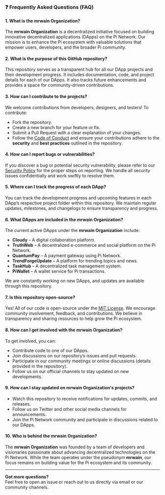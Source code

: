 ### ❓ Frequently Asked Questions (FAQ)

#### 1. **What is the mrwain Organization?**
The **mrwain Organization** is a decentralized initiative focused on building innovative decentralized applications (DApps) on the Pi Network. Our mission is to enhance the Pi ecosystem with valuable solutions that empower users, developers, and the broader Pi community.

#### 2. **What is the purpose of this GitHub repository?**
This repository serves as a transparent hub for all our DApp projects and their development progress. It includes documentation, code, and project details for each of our DApps. It also tracks future enhancements and provides a space for community-driven contributions.

#### 3. **How can I contribute to the projects?**
We welcome contributions from developers, designers, and testers! To contribute:
- Fork the repository.
- Create a new branch for your feature or fix.
- Submit a Pull Request with a clear explanation of your changes.
- Follow the [Code of Conduct](CODE_OF_CONDUCT.md) and ensure your contributions adhere to the **security** and **best practices** outlined in the repository.

#### 4. **How can I report bugs or vulnerabilities?**
If you discover a bug or potential security vulnerability, please refer to our [Security Policy](SECURITY.md) for the proper steps on reporting. We handle all security issues confidentially and work swiftly to resolve them.

#### 5. **Where can I track the progress of each DApp?**
You can track the development progress and upcoming features in each DApp’s respective project folder within this repository. We maintain regular updates, milestones, and changelogs to ensure transparency and progress.

#### 6. **What DApps are included in the mrwain Organization?**
The current active DApps under the **mrwain Organization** include:
- **Cloudy** – A digital collaboration platform.
- **TruthWeb** – A decentralized e-commerce and social platform on the Pi Network.
- **QuantumPay** – A payment gateway using Pi Network.
- **TrendForgeUpdate** – A platform for trending topics and news.
- **TaskHub** – A decentralized task management system.
- **PiWallet** – A wallet service for Pi transactions.

We are constantly working on new DApps, and updates are available through this repository.

#### 7. **Is this repository open-source?**
Yes! All of our code is open-source under the [MIT License](LICENSE). We encourage community involvement, feedback, and contributions. We believe in transparency and sharing resources to help grow the Pi ecosystem.

#### 8. **How can I get involved with the mrwain Organization?**
To get involved, you can:
- Contribute code to one of our DApps.
- Join discussions on our repository’s issues and pull requests.
- Participate in our community meetings or online discussions (details provided in the repository).
- Follow us on our official channels to stay updated on new developments.

#### 9. **How can I stay updated on mrwain Organization's projects?**
- Watch this repository to receive notifications for updates, commits, and releases.
- Follow us on Twitter and other social media channels for announcements.
- Join the Pi Network community and participate in discussions related to our DApps.

#### 10. **Who is behind the mrwain Organization?**
The **mrwain Organization** was founded by a team of developers and visionaries passionate about advancing decentralized technologies on the Pi Network. While the team operates under the pseudonym **mrwain**, our focus remains on building value for the Pi ecosystem and its community.

---

**Got more questions?**  
Feel free to open an issue or reach out to us directly via email or our community channels.
